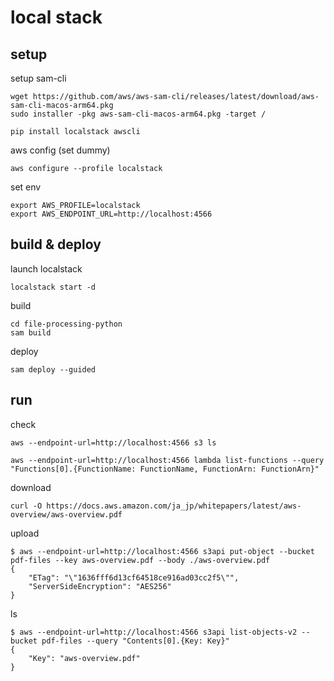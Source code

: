 # local stack

## setup

setup sam-cli

```shell
wget https://github.com/aws/aws-sam-cli/releases/latest/download/aws-sam-cli-macos-arm64.pkg
sudo installer -pkg aws-sam-cli-macos-arm64.pkg -target /
```

```shell
pip install localstack awscli
```

aws config (set dummy)

```shell
aws configure --profile localstack
```

set env

```shell
export AWS_PROFILE=localstack
export AWS_ENDPOINT_URL=http://localhost:4566
```

## build & deploy

launch localstack

```shell
localstack start -d
```

build

```shell
cd file-processing-python
sam build
```

deploy

```shell
sam deploy --guided
```

## run

check

```shell
aws --endpoint-url=http://localhost:4566 s3 ls
```

```shell
aws --endpoint-url=http://localhost:4566 lambda list-functions --query "Functions[0].{FunctionName: FunctionName, FunctionArn: FunctionArn}"
```

download

```shell
curl -O https://docs.aws.amazon.com/ja_jp/whitepapers/latest/aws-overview/aws-overview.pdf
```

upload

```shell
$ aws --endpoint-url=http://localhost:4566 s3api put-object --bucket pdf-files --key aws-overview.pdf --body ./aws-overview.pdf
{
    "ETag": "\"1636fff6d13cf64518ce916ad03cc2f5\"",
    "ServerSideEncryption": "AES256"
}
```

ls

```shell
$ aws --endpoint-url=http://localhost:4566 s3api list-objects-v2 --bucket pdf-files --query "Contents[0].{Key: Key}"
{
    "Key": "aws-overview.pdf"
}
```
